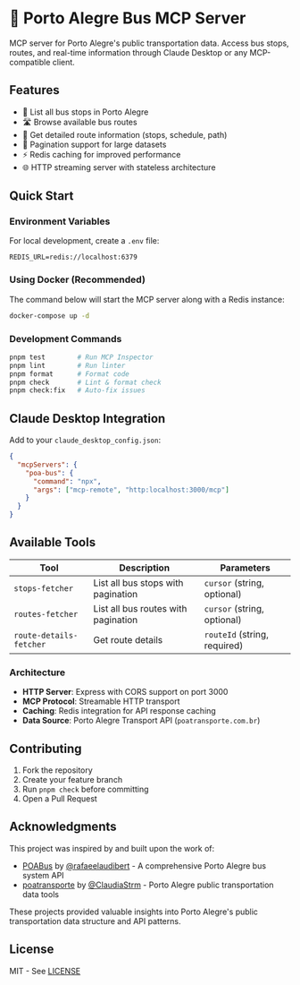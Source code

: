 # 🚌 Porto Alegre Bus MCP Server

MCP server for Porto Alegre's public transportation data. Access bus stops, routes, and real-time information through Claude Desktop or any MCP-compatible client.

## Features

- 🚌 List all bus stops in Porto Alegre
- 🛣️ Browse available bus routes
- 📍 Get detailed route information (stops, schedule, path)
- 📄 Pagination support for large datasets
- ⚡ Redis caching for improved performance
- 🌐 HTTP streaming server with stateless architecture

## Quick Start

### Environment Variables

For local development, create a `.env` file:

```env
REDIS_URL=redis://localhost:6379 
```
### Using Docker (Recommended)

The command below will start the MCP server along with a Redis instance:

```bash
docker-compose up -d
```

### Development Commands

```bash
pnpm test        # Run MCP Inspector
pnpm lint        # Run linter
pnpm format      # Format code
pnpm check       # Lint & format check
pnpm check:fix   # Auto-fix issues
```

## Claude Desktop Integration

Add to your `claude_desktop_config.json`:

```json
{
  "mcpServers": {
    "poa-bus": {
      "command": "npx",
      "args": ["mcp-remote", "http:localhost:3000/mcp"]
    }
  }
}
```

## Available Tools

| Tool | Description | Parameters |
|------|-------------|------------|
| `stops-fetcher` | List all bus stops with pagination | `cursor` (string, optional) |
| `routes-fetcher` | List all bus routes with pagination | `cursor` (string, optional) |
| `route-details-fetcher` | Get route details | `routeId` (string, required) |

### Architecture

- **HTTP Server**: Express with CORS support on port 3000
- **MCP Protocol**: Streamable HTTP transport
- **Caching**: Redis integration for API response caching
- **Data Source**: Porto Alegre Transport API (`poatransporte.com.br`)

## Contributing

1. Fork the repository
2. Create your feature branch
3. Run `pnpm check` before committing
4. Open a Pull Request

## Acknowledgments

This project was inspired by and built upon the work of:

- [POABus](https://github.com/rafaeelaudibert/POABus) by [@rafaeelaudibert](https://github.com/rafaeelaudibert) - A comprehensive Porto Alegre bus system API
- [poatransporte](https://github.com/ClaudiaStrm/poatransporte) by [@ClaudiaStrm](https://github.com/ClaudiaStrm) - Porto Alegre public transportation data tools

These projects provided valuable insights into Porto Alegre's public transportation data structure and API patterns.

## License

MIT - See [LICENSE](LICENSE)
